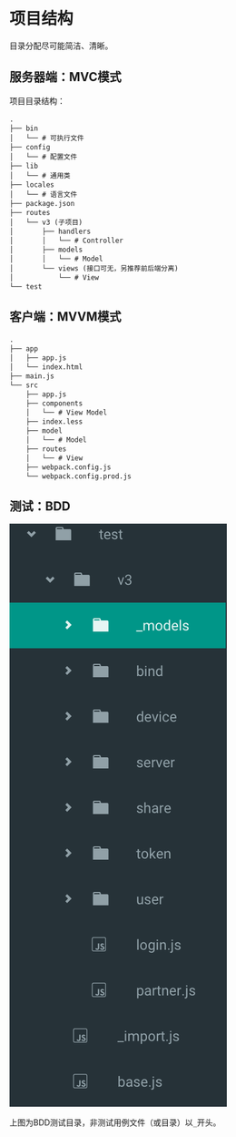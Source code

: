 # 项目结构

目录分配尽可能简洁、清晰。

## 服务器端：MVC模式

项目目录结构：

```
.
├── bin
│   └── # 可执行文件
├── config
│   └── # 配置文件
├── lib
│   └── # 通用类
├── locales
│   └── # 语言文件
├── package.json
├── routes
│   └── v3 (子项目)
│       ├── handlers
│       │   └── # Controller
│       ├── models
│       │   └── # Model
│       └── views (接口可无，另推荐前后端分离)
│           └── # View
└── test
```

## 客户端：MVVM模式

```
.
├── app
│   ├── app.js
│   └── index.html
├── main.js
└── src
    ├── app.js
    ├── components
    │   └── # View Model
    ├── index.less
    ├── model
    │   └── # Model
    ├── routes
    │   └── # View
    ├── webpack.config.js
    └── webpack.config.prod.js
```

## 测试：BDD

![BDD](/_static/project/test.png)

上图为BDD测试目录，非测试用例文件（或目录）以`_`开头。
